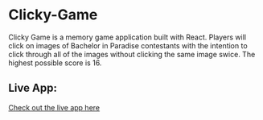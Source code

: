 # Clicky-Game

Clicky Game is a memory game application built with React. Players will click on images of Bachelor in Paradise contestants with the intention to click through all of the images without clicking the same image swice. The highest possible score is 16.

## Live App:

[Check out the live app here](https://amandanewton.github.io/ClickyGame/)